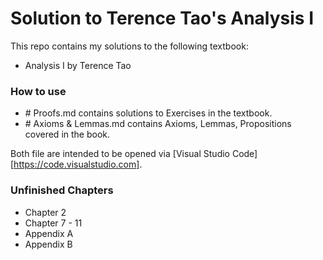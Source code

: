 # Solution to Terence Tao's Analysis I

This repo contains my solutions to the following textbook:

- Analysis I by Terence Tao

### How to use

- \# Proofs.md contains solutions to Exercises in the textbook.
- \# Axioms & Lemmas.md contains Axioms, Lemmas, Propositions covered in the book.

Both file are intended to be opened via [Visual Studio Code][https://code.visualstudio.com].

### Unfinished Chapters

- Chapter 2
- Chapter 7 - 11
- Appendix A
- Appendix B
